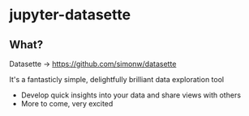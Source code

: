 # jupyter-datasette

## What?
Datasette -> https://github.com/simonw/datasette 
 
It's a fantasticly simple, delightfully brilliant data exploration tool

- Develop quick insights into your data and share views with others
- More to come, very excited